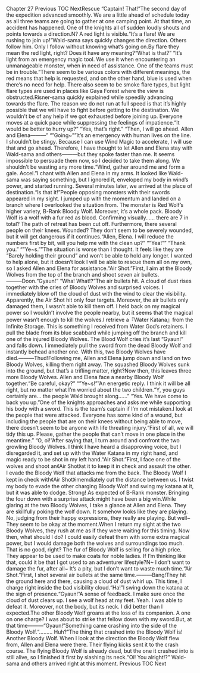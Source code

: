 Chapter 27 Previous TOC NextRescue “Captain! That!”The second day of the expedition advanced smoothly. We are a little ahead of schedule today as all three teams are going to gather at one camping point. At that time, an accident has happened. One of the knights all of sudden loudly shouts and points towards a direction.N? A red light is visible.“It’s a flare! We are rushing to join up!”Wald-sama says quickly changes the direction. Others follow him. Only I follow without knowing what’s going on.By flare they mean the red light, right? Does it have any meaning?“What is that?” “It’s light from an emergency magic tool. We use it when encountering an unmanageable monster, when in need of assistance. One of the teams must be in trouble.”There seem to be various colors with different meanings, the red means that help is requested, and on the other hand, blue is used when there’s no need for help. There also seem to be smoke flare types, but light flare types are used in places like Gaya Forest where the view is obstructed.Risner-sama quickly explained while speedily advancing towards the flare. The reason we do not run at full speed is that it’s highly possible that we will have to fight before getting to the destination. We wouldn’t be of any help if we got exhausted before joining up. Everyone moves at a quick pace while suppressing the feelings of impatience.“It would be better to hurry up?” “Yes, that’s right.” “Then, I will go ahead. Allen and Elena―――” “”Going~””It’s an emergency with human lives on the line. I shouldn’t be stingy. Because I can use Wind Magic to accelerate, I will use that and go ahead. Therefore, I have thought to let Allen and Elena stay with Wald-sama and others―――but they spoke faster than me. It seems impossible to persuade them now, so I decided to take them along. We shouldn’t be wasting any more time.“Wind, gather around me and form a gale. Accel.”I chant with Allen and Elena in my arms. It looked like Wald-sama was saying something, but I ignored it, enveloped my body in wind’s power, and started running. Several minutes later, we arrived at the place of destination.“Is that it!”People opposing monsters with their swords appeared in my sight. I jumped up with the momentum and landed on a branch where I overlooked the situation from. The monster is Red Wolf’s higher variety, B-Rank Bloody Wolf. Moreover, it’s a whole pack. Bloody Wolf is a wolf with a fur red as blood. Confirming visually…… there are 7 in total? The path of retreat has been cut off. Furthermore, there several people on their knees. Wounded? They don’t seem to be severely wounded, but it will get dangerous if it continues.“Allen, Elena. I will reduce the numbers first by bit, will you help me with the clean up?” “”Yea!”” “Thank you.” “”Ye~s.””The situation is worse than I thought. It feels like they are “Barely holding their ground” and won’t be able to hold any longer. I wanted to help alone, but it doesn’t look I will be able to rescue them all on my own, so I asked Allen and Elena for assistance.“Air Shot.”First, I aim at the Bloody Wolves from the top of the branch and shoot seven air bullets. ―――Doon.“Gyaun!” “Wha! What!?”The air bullets hit. A cloud of dust rises together with the cries of Bloody Wolves and surprised voices. I immediately blow off the cloud of dust with the wind to clear the visibility. Apparently, the Air Shot hit only four targets. Moreover, the air bullets only damaged them, I wasn’t able to kill them off. I held back on my magical power so I wouldn’t involve the people nearby, but it seems that the magical power wasn’t enough to kill the wolves.I retrieve a『Water Katana』from the Infinite Storage. This is something I received from Water God’s retainers. I pull the blade from its blue scabbard while jumping off the branch and kill one of the injured Bloody Wolves. The Blood Wolf cries it’s last “Gyaun!” and falls down. I immediately pull the sword from the dead Bloody Wolf and instantly behead another one. With this, two Bloody Wolves have died.―――Thud!Following me, Allen and Elena jump down and land on two Bloody Wolves, killing them right away. The squashed Bloody Wolves sunk into the ground, but that’s a trifling matter, right?Now then, this leaves three more Bloody Wolves. Allen and Elena face a nearby Bloody Wolf together.“Be careful, okay?” “”Ye~s!””An energetic reply. I think it will be all right, but no matter what I’m worried about the two children.“Y, you guys certainly are… the people Wald brought along……” “Yes. We have come to back you up.”One of the knights approaches and asks me while supporting his body with a sword. This is the team’s captain if I’m not mistaken.I look at the people that were attacked. Everyone has some kind of a wound, but including the people that are on their knees without being able to move, there doesn’t seem to be anyone with life threating injury.“First of all, we will tidy this up. Please, gather the people that can’t move in one place in the meantime.” “O, oi!”After saying that, I turn around and confront the two growling Bloody Wolves. I think I have heard a disapproving voice, but I disregarded it, and set up with the Water Katana in my right hand, and magic ready to be shot in my left hand.“Air Shot.”First, I face one of the wolves and shoot an《Air Shot》at it to keep it in check and assault the other. I evade the Bloody Wolf that attacks me from the back. The Bloody Wolf I kept in check with《Air Shot》imemdiately cut the distance between us. I twist my body to evade the other charging Bloody Wolf and swing my katana at it, but it was able to dodge. Strong! As expected of B-Rank monster. Bringing the four down with a surprise attack might have been a big win.While glaring at the two Bloody Wolves, I take a glance at Allen and Elena. They are skillfully poking the wolf down. It somehow looks like they are playing. No, judging from their happy expressions, they really are playing. But well~ They seem to be okay at the moment.When I return my sight at the two Bloody Wolves, they rush at me as if they were waiting for this timing. Now then, what should I do? I could easily defeat them with some extra magical power, but I would damage both the wolves and surroundings too much. That is no good, right? The fur of Bloody Wolf is selling for a high price. They appear to be used to make coats for noble ladies. If I’m thinking like that, could it be that I got used to an adventurer lifestyle?N~ I don’t want to damage the fur, after all~ It’s a pity, but I don’t want to waste much time.“Air Shot.”First, I shot several air bullets at the same time.―――Bang!They hit the ground here and there, causing a cloud of dust whirl up. This time, I charge right inside the bad visibility cloud.“Ha!”I swing down the katana at the sign of presence.“Gyaun!”A sense of feedback. I make sure once the cloud of dust clears up. I see a wolf head at my feet. Yeah. I was able to defeat it. Moreover, not the body, but its neck. I did better than I expected.The other Bloody Wolf groans at the loss of its companion. A one on one charge? I was about to strike that fellow down with my sword.But, at that time―――“Gyaun!”Something came crashing into the side of the Bloody Wolf.“……… Huh?”The thing that crashed into the Bloody Wolf is! Another Bloody Wolf. When I look at the direction the Bloody Wolf flew from, Allen and Elena were there. Their flying kicks sent it to the crash course. The flying Bloody Wolf is already dead, but the one it crashed into is still alive, so I finished it first by slashing its neck.“Oi! You alright!?” Wald-sama and others arrived right at this moment. Previous TOC Next